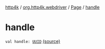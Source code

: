 [http4k](../../index.md) / [org.http4k.webdriver](../index.md) / [Page](index.md) / [handle](./handle.md)

# handle

`val handle: `[`UUID`](https://docs.oracle.com/javase/9/docs/api/java/util/UUID.html) [(source)](https://github.com/http4k/http4k/blob/master/http4k-testing-webdriver/src/main/kotlin/org/http4k/webdriver/Page.kt#L9)